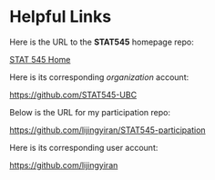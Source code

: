# Helpful Links

Here is the URL to the **STAT545** homepage repo:

[STAT 545 Home](https://github.com/STAT545-UBC/STAT545-home)

Here is its corresponding _organization_ account:

https://github.com/STAT545-UBC

Below is the URL for my participation repo:

https://github.com/lijingyiran/STAT545-participation

Here is its corresponding user account:

https://github.com/lijingyiran
